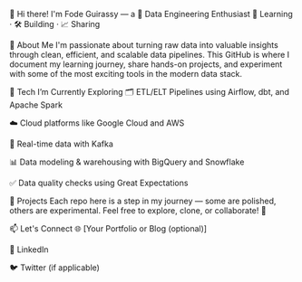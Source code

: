 👋 Hi there! I'm Fode Guirassy — a 🌟 Data Engineering Enthusiast
🧠 Learning · 🛠️ Building · 📈 Sharing

🚀 About Me
I'm passionate about turning raw data into valuable insights through clean, efficient, and scalable data pipelines.
This GitHub is where I document my learning journey, share hands-on projects, and experiment with some of the most exciting tools in the modern data stack.

🔧 Tech I’m Currently Exploring
🗂️ ETL/ELT Pipelines using Airflow, dbt, and Apache Spark

☁️ Cloud platforms like Google Cloud and AWS

🔄 Real-time data with Kafka

📊 Data modeling & warehousing with BigQuery and Snowflake

✅ Data quality checks using Great Expectations

🧪 Projects
Each repo here is a step in my journey — some are polished, others are experimental.
Feel free to explore, clone, or collaborate! 🤝

📫 Let's Connect
🌐 [Your Portfolio or Blog (optional)]

💼 LinkedIn

🐦 Twitter (if applicable)

<!--
**GuirassyFode/GuirassyFode** is a ✨ _special_ ✨ repository because its `README.md` (this file) appears on your GitHub profile.

Here are some ideas to get you started:

- 🔭 I’m currently working on ...
- 🌱 I’m currently learning ...
- 👯 I’m looking to collaborate on ...
- 🤔 I’m looking for help with ...
- 💬 Ask me about ...
- 📫 How to reach me: ...
- 😄 Pronouns: ...
- ⚡ Fun fact: ...
-->
